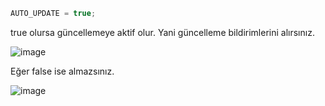 ```js
AUTO_UPDATE = true;
```
true olursa güncellemeye aktif olur. Yani güncelleme bildirimlerini alırsınız.

![image](https://user-images.githubusercontent.com/69215407/143153846-22695633-3c71-4ea4-b8cf-15280bbe54db.png)

Eğer false ise almazsınız.

![image](https://user-images.githubusercontent.com/69215407/143153870-ece91268-bc1f-492c-9b81-a40d666d639f.png)
